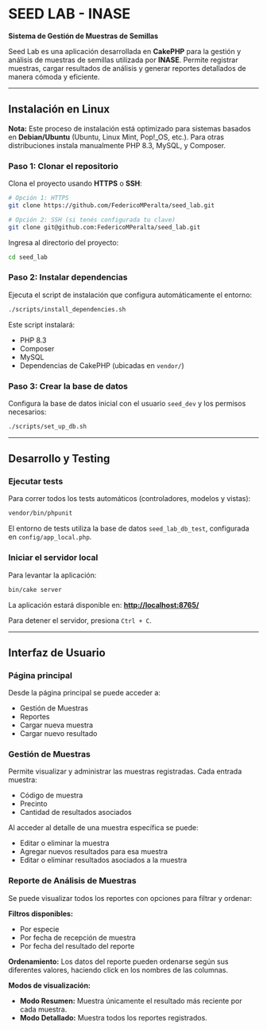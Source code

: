 # SEED LAB - INASE

**Sistema de Gestión de Muestras de Semillas**

Seed Lab es una aplicación desarrollada en **CakePHP** para la gestión y análisis de muestras de semillas utilizada por **INASE**. Permite registrar muestras, cargar resultados de análisis y generar reportes detallados de manera cómoda y eficiente.

---

## Instalación en Linux

**Nota:** Este proceso de instalación está optimizado para sistemas basados en **Debian/Ubuntu** (Ubuntu, Linux Mint, Pop!_OS, etc.). Para otras distribuciones instala manualmente PHP 8.3, MySQL, y Composer.

### Paso 1: Clonar el repositorio

Clona el proyecto usando **HTTPS** o **SSH**:
```bash
# Opción 1: HTTPS
git clone https://github.com/FedericoMPeralta/seed_lab.git

# Opción 2: SSH (si tenés configurada tu clave)
git clone git@github.com:FedericoMPeralta/seed_lab.git
```

Ingresa al directorio del proyecto:
```bash
cd seed_lab
```

### Paso 2: Instalar dependencias

Ejecuta el script de instalación que configura automáticamente el entorno:
```bash
./scripts/install_dependencies.sh
```

Este script instalará:

- PHP 8.3
- Composer
- MySQL
- Dependencias de CakePHP (ubicadas en `vendor/`)

### Paso 3: Crear la base de datos

Configura la base de datos inicial con el usuario `seed_dev` y los permisos necesarios:
```bash
./scripts/set_up_db.sh
```

---

## Desarrollo y Testing

### Ejecutar tests

Para correr todos los tests automáticos (controladores, modelos y vistas):
```bash
vendor/bin/phpunit
```

El entorno de tests utiliza la base de datos `seed_lab_db_test`, configurada en `config/app_local.php`.

### Iniciar el servidor local

Para levantar la aplicación:
```bash
bin/cake server
```

La aplicación estará disponible en: **[http://localhost:8765/](http://localhost:8765/)**

Para detener el servidor, presiona `Ctrl + C`.

---

## Interfaz de Usuario

### Página principal

Desde la página principal se puede acceder a:

- Gestión de Muestras
- Reportes
- Cargar nueva muestra
- Cargar nuevo resultado

### Gestión de Muestras

Permite visualizar y administrar las muestras registradas. Cada entrada muestra:

- Código de muestra
- Precinto
- Cantidad de resultados asociados

Al acceder al detalle de una muestra específica se puede:

- Editar o eliminar la muestra
- Agregar nuevos resultados para esa muestra
- Editar o eliminar resultados asociados a la muestra

### Reporte de Análisis de Muestras

Se puede visualizar todos los reportes con opciones para filtrar y ordenar:

**Filtros disponibles:**

- Por especie
- Por fecha de recepción de muestra
- Por fecha del resultado del reporte

**Ordenamiento:** Los datos del reporte pueden ordenarse según sus diferentes valores, haciendo click en los nombres de las columnas.

**Modos de visualización:**

- **Modo Resumen:** Muestra únicamente el resultado más reciente por cada muestra.
- **Modo Detallado:** Muestra todos los reportes registrados.